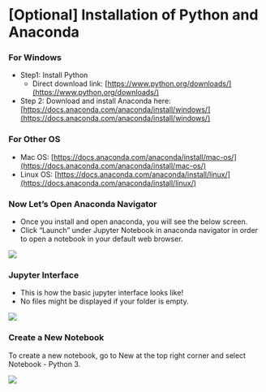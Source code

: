 # \[Optional\] Installation of Python and Anaconda

### For Windows

* Step1: Install Python 
  * Direct download link: [https://www.python.org/downloads/](https://www.python.org/downloads/)
* Step 2: Download and install Anaconda here: [https://docs.anaconda.com/anaconda/install/windows/](https://docs.anaconda.com/anaconda/install/windows/)

### For Other OS

* Mac OS: [https://docs.anaconda.com/anaconda/install/mac-os/](https://docs.anaconda.com/anaconda/install/mac-os/)
* Linux OS: [https://docs.anaconda.com/anaconda/install/linux/](https://docs.anaconda.com/anaconda/install/linux/)

### **Now Let’s Open Anaconda Navigator**

* Once you install and open anaconda, you will see the below screen.
* Click “Launch” under Jupyter Notebook in anaconda navigator in order to open a notebook in your default web browser.

![](https://lh4.googleusercontent.com/m1yMG5oHvAKY-x9ORQXVNXJ8reoKi-wjnoiDcl9wr62X3mvoKV7tYQs-nXjT8j0X2MgJFQZHJdrqZfO9QX7OFwrVmSh_EXu9BShxkx-ZvwwVKFZ9tLimOthE0zlCbMDgyeVLEJHPiwQ=s0)

### **Jupyter Interface**

* This is how the basic jupyter interface looks like! 
* No files might be displayed if your folder is empty.

![](https://lh3.googleusercontent.com/JQtnpag63WiVDVNyt58NviRfGRETTFwlaMVEcczfaL8J0hb_oqX_-9tzWbFvPMEVD6LWiE2b0A9UWBH5OFX6-ASNPT-_KP1bu9JToeuelEXoa1RtFkE0GQoCHs0wJZFAP0y2-jJCv7s=s0)

### Create a New Notebook

To create a new notebook, go to New at the top right corner and select Notebook - Python 3.

![](https://lh5.googleusercontent.com/p7rzkowKScuTgQpd72K8bi75TwKh1CgMYtoIKfAYg3EkuPWK3R1K7qelhXwLWyUY4HganF71gx0P1h34j2YDKH0hBQQf83YmPU2T5lCBBJPFy5oA-fmDgrSdgn6O-uVuv6nZvVzJ08U=s0)

